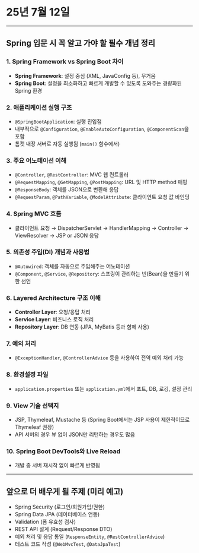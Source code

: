 # 25년 7월 12일


---

## Spring 입문 시 꼭 알고 가야 할 필수 개념 정리

### 1. Spring Framework vs Spring Boot 차이
- **Spring Framework**: 설정 중심 (XML, JavaConfig 등), 무거움
- **Spring Boot**: 설정을 최소화하고 빠르게 개발할 수 있도록 도와주는 경량화된 Spring 환경

### 2. 애플리케이션 실행 구조
- `@SpringBootApplication`: 실행 진입점
- 내부적으로 `@Configuration`, `@EnableAutoConfiguration`, `@ComponentScan`을 포함
- 톰캣 내장 서버로 자동 실행됨 (`main()` 함수에서)

### 3. 주요 어노테이션 이해
- `@Controller`, `@RestController`: MVC 웹 컨트롤러
- `@RequestMapping`, `@GetMapping`, `@PostMapping`: URL 및 HTTP method 매핑
- `@ResponseBody`: 객체를 JSON으로 변환해 응답
- `@RequestParam`, `@PathVariable`, `@ModelAttribute`: 클라이언트 요청 값 바인딩

### 4. Spring MVC 흐름
- 클라이언트 요청 → DispatcherServlet → HandlerMapping → Controller → ViewResolver → JSP or JSON 응답

### 5. 의존성 주입(DI) 개념과 사용법
- `@Autowired`: 객체를 자동으로 주입해주는 어노테이션
- `@Component`, `@Service`, `@Repository`: 스프링이 관리하는 빈(Bean)을 만들기 위한 선언

### 6. Layered Architecture 구조 이해
- **Controller Layer**: 요청/응답 처리
- **Service Layer**: 비즈니스 로직 처리
- **Repository Layer**: DB 연동 (JPA, MyBatis 등과 함께 사용)

### 7. 예외 처리
- `@ExceptionHandler`, `@ControllerAdvice` 등을 사용하여 전역 예외 처리 가능

### 8. 환경설정 파일
- `application.properties` 또는 `application.yml`에서 포트, DB, 로깅, 설정 관리

### 9. View 기술 선택지
- JSP, Thymeleaf, Mustache 등 (Spring Boot에서는 JSP 사용이 제한적이므로 Thymeleaf 권장)
- API 서버의 경우 뷰 없이 JSON만 리턴하는 경우도 많음

### 10. Spring Boot DevTools와 Live Reload
- 개발 중 서버 재시작 없이 빠르게 반영됨

---

## 앞으로 더 배우게 될 주제 (미리 예고)
- Spring Security (로그인/회원가입/권한)
- Spring Data JPA (데이터베이스 연동)
- Validation (폼 유효성 검사)
- REST API 설계 (Request/Response DTO)
- 예외 처리 및 응답 통일 (`ResponseEntity`, `@RestControllerAdvice`)
- 테스트 코드 작성 (`@WebMvcTest`, `@DataJpaTest`)
